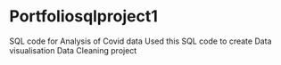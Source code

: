 # Portfoliosqlproject1
SQL code for Analysis of  Covid data 
Used this SQL code to create Data visualisation 
Data Cleaning project 
